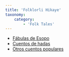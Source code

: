 ```yaml
---
title: 'Folklorli Hikaye'
taxonomy:
    category:
        - 'Folk Tales'
---
```


* [Fábulas de Esopo](fabula-fal-esopo)
* [Cuentos de hadas](pearili-hikaye)
* [Otros cuentos populares](alo-folklorli-hikaye)
